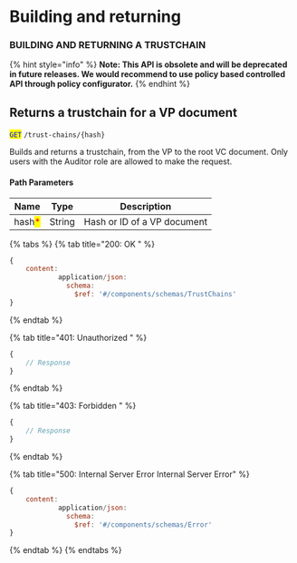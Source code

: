 # Building and returning

### BUILDING AND RETURNING A TRUSTCHAIN

{% hint style="info" %}
**Note: This API is obsolete and will be deprecated in future releases. We would recommend to use policy based controlled API through policy configurator.**
{% endhint %}

## Returns a trustchain for a VP document

<mark style="color:blue;">`GET`</mark> `/trust-chains/{hash}`

Builds and returns a trustchain, from the VP to the root VC document. Only users with the Auditor role are allowed to make the request.

#### Path Parameters

| Name                                   | Type   | Description                 |
| -------------------------------------- | ------ | --------------------------- |
| hash<mark style="color:red;">\*</mark> | String | Hash or ID of a VP document |

{% tabs %}
{% tab title="200: OK " %}
```javascript
{
    content:
            application/json:
              schema:
                $ref: '#/components/schemas/TrustChains'
}
```
{% endtab %}

{% tab title="401: Unauthorized " %}
```javascript
{
    // Response
}
```
{% endtab %}

{% tab title="403: Forbidden " %}
```javascript
{
    // Response
}
```
{% endtab %}

{% tab title="500: Internal Server Error Internal Server Error" %}
```javascript
{
    content:
            application/json:
              schema:
                $ref: '#/components/schemas/Error'
}
```
{% endtab %}
{% endtabs %}
